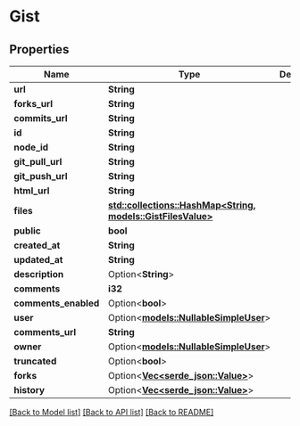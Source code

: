 # Gist

## Properties

Name | Type | Description | Notes
------------ | ------------- | ------------- | -------------
**url** | **String** |  | 
**forks_url** | **String** |  | 
**commits_url** | **String** |  | 
**id** | **String** |  | 
**node_id** | **String** |  | 
**git_pull_url** | **String** |  | 
**git_push_url** | **String** |  | 
**html_url** | **String** |  | 
**files** | [**std::collections::HashMap<String, models::GistFilesValue>**](Gist_files_value.md) |  | 
**public** | **bool** |  | 
**created_at** | **String** |  | 
**updated_at** | **String** |  | 
**description** | Option<**String**> |  | 
**comments** | **i32** |  | 
**comments_enabled** | Option<**bool**> |  | [optional]
**user** | Option<[**models::NullableSimpleUser**](nullable-simple-user.md)> |  | 
**comments_url** | **String** |  | 
**owner** | Option<[**models::NullableSimpleUser**](nullable-simple-user.md)> |  | [optional]
**truncated** | Option<**bool**> |  | [optional]
**forks** | Option<[**Vec<serde_json::Value>**](serde_json::Value.md)> |  | [optional]
**history** | Option<[**Vec<serde_json::Value>**](serde_json::Value.md)> |  | [optional]

[[Back to Model list]](../README.md#documentation-for-models) [[Back to API list]](../README.md#documentation-for-api-endpoints) [[Back to README]](../README.md)


